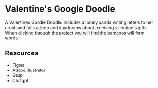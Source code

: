 # Valentine's Google Doodle

A Valentines Goodle Doodle. Includes a lonely panda writing letters to her crush and falls asleep and daydreams about receiving valentine's gifts. When clicking through the project you will find the bamboos will form words. 


## Resources

- Figma 
- Adobe illustrator
- Gsap
- Chatgpt
